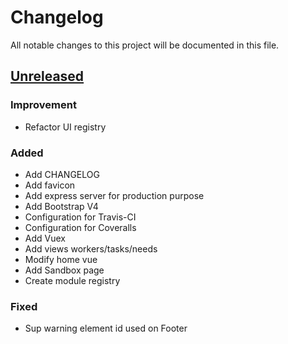 # Changelog

All notable changes to this project will be documented in this file.

## [Unreleased]

### Improvement

- Refactor UI registry

### Added

- Add CHANGELOG
- Add favicon
- Add express server for production purpose
- Add Bootstrap V4
- Configuration for Travis-CI
- Configuration for Coveralls
- Add Vuex
- Add views workers/tasks/needs
- Modify home vue
- Add Sandbox page
- Create module registry

### Fixed

- Sup warning element id used on Footer

[Unreleased]: https://github.com/AdrienEtienne/scriptor/compare/6fcb87...HEAD
